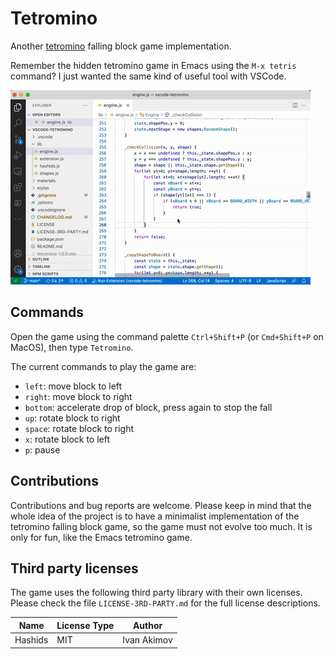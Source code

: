 # Tetromino

Another [tetromino][tetromino-wikipedia] falling block game implementation.

Remember the hidden tetromino game in Emacs using the `M-x tetris` command? I just wanted the same kind of useful tool with VSCode.

![TetrominoDemo](materials/tetromino.gif)

## Commands

Open the game using the command palette `Ctrl+Shift+P` (or `Cmd+Shift+P` on MacOS), then type `Tetromino`.

The current commands to play the game are:

- `left`: move block to left
- `right`: move block to right
- `bottom`: accelerate drop of block, press again to stop the fall
- `up`: rotate block to right
- `space`: rotate block to right
- `x`: rotate block to left
- `p`: pause

## Contributions

Contributions and bug reports are welcome. Please keep in mind that the whole idea of the project is to have a minimalist implementation of the tetromino falling block game, so the game must not evolve too much. It is only for fun, like the Emacs tetromino game.

## Third party licenses

The game uses the following third party library with their own licenses. Please check the file `LICENSE-3RD-PARTY.md` for the full license descriptions.

| Name    | License Type | Author       |
| ------- | ------------ | ------------ |
| Hashids | MIT          | Ivan Akimov


[tetromino-wikipedia]: https://en.wikipedia.org/wiki/Tetromino
